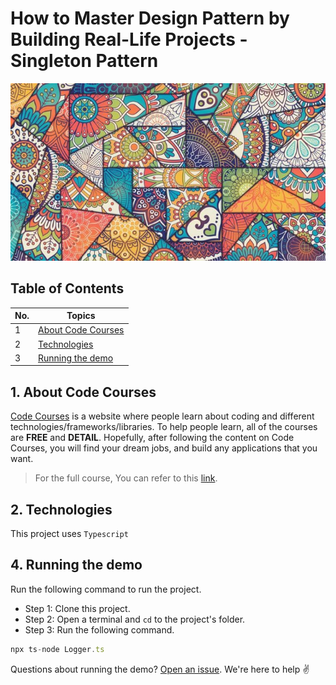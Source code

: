 # How to Master Design Pattern by Building Real-Life Projects - Singleton Pattern

![](./screenshots/screenshot.jpeg)

## Table of Contents

| No. | Topics                                    |
| --- | ----------------------------------------- |
| 1   | [About Code Courses](#about-code-courses) |
| 2   | [Technologies](#technologies)             |
| 3   | [Running the demo](#running-the-demo)     |

<a id="about-code-courses"></a>

## 1. About Code Courses

<a href="https://codecourses.site">Code Courses</a> is a website where people learn about coding and different technologies/frameworks/libraries. To help people learn, all of the courses are **FREE** and **DETAIL**. Hopefully, after following the content on Code Courses, you will find your dream jobs, and build any applications that you want.

> For the full course, You can refer to this [link](https://codecourses.site/typescript/how-to-master-singleton-pattern/).

<a id="technologies"></a>

## 2. Technologies

This project uses `Typescript`

<a id="running-the-demo"></a>

## 4. Running the demo

Run the following command to run the project.

- Step 1: Clone this project.
- Step 2: Open a terminal and `cd` to the project's folder.
- Step 3: Run the following command.

```js
npx ts-node Logger.ts
```

Questions about running the demo? [Open an issue](https://github.com/codecourses-site/singleton-design-pattern/issues). We're here to help ✌️
